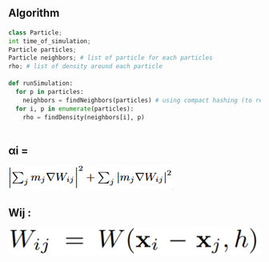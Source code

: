 ## Algorithm

```python
class Particle;
int time_of_simulation;
Particle particles;
Particle neighbors; # list of particle for each particles
rho; # list of density around each particle

def runSimulation:
  for p in particles:
    neighbors = findNeighbors(particles) # using compact hashing (to research)
  for i, p in enumerate(particles):
    rho = findDensity(neighbors[i], p)
    
```
## αi = 
![alt text](https://raw.githubusercontent.com/qfeuilla/Fluid-engine/master/ai.PNG)

## Wij :
![alt text](https://raw.githubusercontent.com/qfeuilla/Fluid-engine/master/Wij.PNG)
